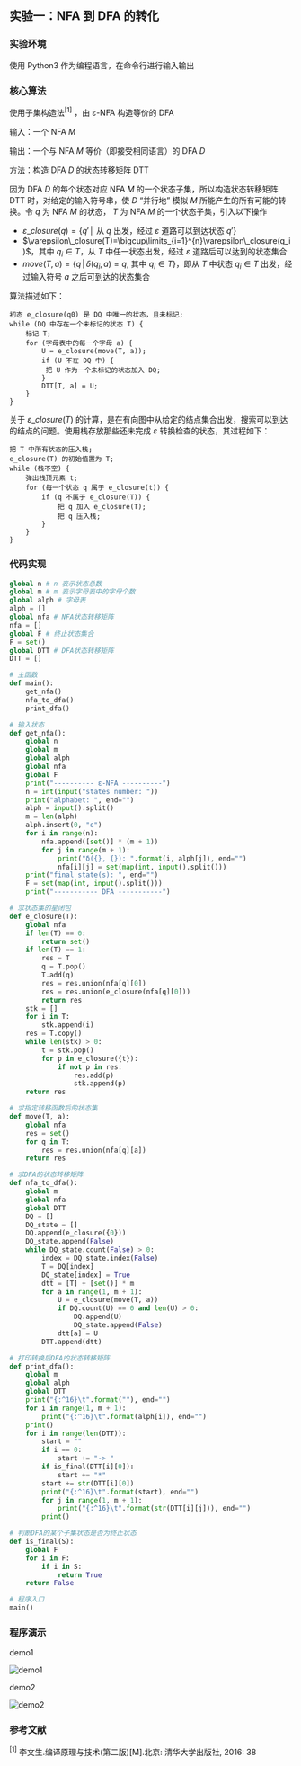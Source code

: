 ## 实验一：NFA 到 DFA 的转化

### 实验环境

使用 Python3 作为编程语言，在命令行进行输入输出

### 核心算法

使用子集构造法<sup>[1]</sup> ，由 ε-NFA 构造等价的 DFA

输入：一个 NFA $M$

输出：一个与 NFA $M$ 等价（即接受相同语言）的 DFA $D$

方法：构造 DFA $D$ 的状态转移矩阵 DTT

因为 DFA $D$ 的每个状态对应 NFA $M$ 的一个状态子集，所以构造状态转移矩阵 DTT 时，对给定的输入符号串，使 $D$ “并行地” 模拟 $M$ 所能产生的所有可能的转换。令 $q$ 为 NFA $M$ 的状态， $T$ 为 NFA $M$ 的一个状态子集，引入以下操作

- $\varepsilon\_closure(q)=\{q'\,|\,$ 从 $q$ 出发，经过 $\varepsilon$ 道路可以到达状态 $q'\}$
- $\varepsilon\_closure(T)=\bigcup\limits_{i=1}^{n}\varepsilon\_closure(q_i)$，其中 $q_i\in T$，从 $T$ 中任一状态出发，经过 $\varepsilon$ 道路后可以达到的状态集合
- $move(T,a)=\{q\,|\,\delta(q_i,a)=q,$ 其中 $q_i\in T\}$，即从 $T$ 中状态 $q_i\in T$ 出发，经过输入符号 $a$ 之后可到达的状态集合

算法描述如下：

```
初态 e_closure(q0) 是 DQ 中唯一的状态，且未标记;
while (DQ 中存在一个未标记的状态 T) {
	标记 T;
	for (字母表中的每一个字母 a) {
		U = e_closure(move(T, a));
		if (U 不在 DQ 中) {
		 把 U 作为一个未标记的状态加入 DQ;
		}
		DTT[T, a] = U;
	}
}
```

关于 $\varepsilon\_closure(T)$ 的计算，是在有向图中从给定的结点集合出发，搜索可以到达的结点的问题。使用栈存放那些还未完成 $\varepsilon$ 转换检查的状态，其过程如下：

```
把 T 中所有状态的压入栈;
e_closure(T) 的初始值置为 T;
while (栈不空) {
	弹出栈顶元素 t;
	for (每一个状态 q 属于 e_closure(t)) {
		if (q 不属于 e_closure(T)) {
			把 q 加入 e_closure(T);
			把 q 压入栈;
		}
	}
}
```

### 代码实现

```python
global n # n 表示状态总数
global m # m 表示字母表中的字母个数
global alph # 字母表
alph = []
global nfa # NFA状态转移矩阵
nfa = []
global F # 终止状态集合
F = set()
global DTT # DFA状态转移矩阵
DTT = []

# 主函数
def main():
    get_nfa()
    nfa_to_dfa()
    print_dfa()

# 输入状态
def get_nfa():
    global n
    global m
    global alph
    global nfa
    global F
    print("---------- ε-NFA ----------")
    n = int(input("states number: "))
    print("alphabet: ", end="")
    alph = input().split()
    m = len(alph)
    alph.insert(0, "ε")
    for i in range(n):
        nfa.append([set()] * (m + 1))
        for j in range(m + 1):
            print("δ({}, {}): ".format(i, alph[j]), end="")
            nfa[i][j] = set(map(int, input().split()))
    print("final state(s): ", end="")
    F = set(map(int, input().split()))
    print("----------- DFA -----------")

# 求状态集的星闭包
def e_closure(T):
    global nfa
    if len(T) == 0:
        return set()
    if len(T) == 1:
        res = T
        q = T.pop()
        T.add(q)
        res = res.union(nfa[q][0])
        res = res.union(e_closure(nfa[q][0]))
        return res
    stk = []
    for i in T:
        stk.append(i)
    res = T.copy()
    while len(stk) > 0:
        t = stk.pop()
        for p in e_closure({t}):
            if not p in res:
                res.add(p)
                stk.append(p)
    return res

# 求指定转移函数后的状态集
def move(T, a):
    global nfa
    res = set()
    for q in T:
        res = res.union(nfa[q][a])
    return res

# 求DFA的状态转移矩阵
def nfa_to_dfa():
    global m
    global nfa
    global DTT
    DQ = []
    DQ_state = []
    DQ.append(e_closure({0}))
    DQ_state.append(False)
    while DQ_state.count(False) > 0:
        index = DQ_state.index(False)
        T = DQ[index]
        DQ_state[index] = True
        dtt = [T] + [set()] * m
        for a in range(1, m + 1):
            U = e_closure(move(T, a))
            if DQ.count(U) == 0 and len(U) > 0:
                DQ.append(U)
                DQ_state.append(False)
            dtt[a] = U
        DTT.append(dtt)

# 打印转换后DFA的状态转移矩阵
def print_dfa():
    global m
    global alph
    global DTT
    print("{:^16}\t".format(""), end="")
    for i in range(1, m + 1):
        print("{:^16}\t".format(alph[i]), end="")
    print()
    for i in range(len(DTT)):
        start = ""
        if i == 0:
            start += "-> "
        if is_final(DTT[i][0]):
            start += "*"
        start += str(DTT[i][0])
        print("{:^16}\t".format(start), end="")
        for j in range(1, m + 1):
            print("{:^16}\t".format(str(DTT[i][j])), end="")
        print()

# 判断DFA的某个子集状态是否为终止状态
def is_final(S):
    global F
    for i in F:
        if i in S:
            return True
    return False

# 程序入口
main()

```

### 程序演示

demo1

![demo1](./img/demo1.png)

demo2

![demo2](./img/demo2.png)

### 参考文献

<sup>[1]</sup> 李文生.编译原理与技术(第二版)[M].北京: 清华大学出版社, 2016: 38
